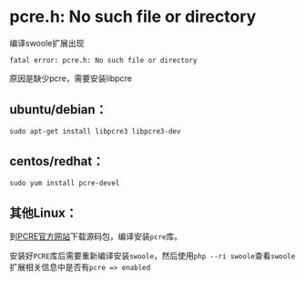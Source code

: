 # pcre.h: No such file or directory

编译swoole扩展出现 
```
fatal error: pcre.h: No such file or directory
```

原因是缺少pcre，需要安装libpcre

ubuntu/debian：
-----
```shell
sudo apt-get install libpcre3 libpcre3-dev
```
centos/redhat：
----
```shell
sudo yum install pcre-devel
```

其他Linux：
----
到[PCRE官方网站](http://www.pcre.org/)下载源码包，编译安装`pcre`库。

安装好`PCRE`库后需要重新编译安装`swoole`，然后使用`php --ri swoole`查看`swoole`扩展相关信息中是否有`pcre => enabled`
